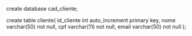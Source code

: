 create database cad_cliente;

create table cliente(
id_cliente int  auto_increment primary key,
nome varchar(50) not null,
cpf varchar(11) not null,
email varchar(50) not null 
);
